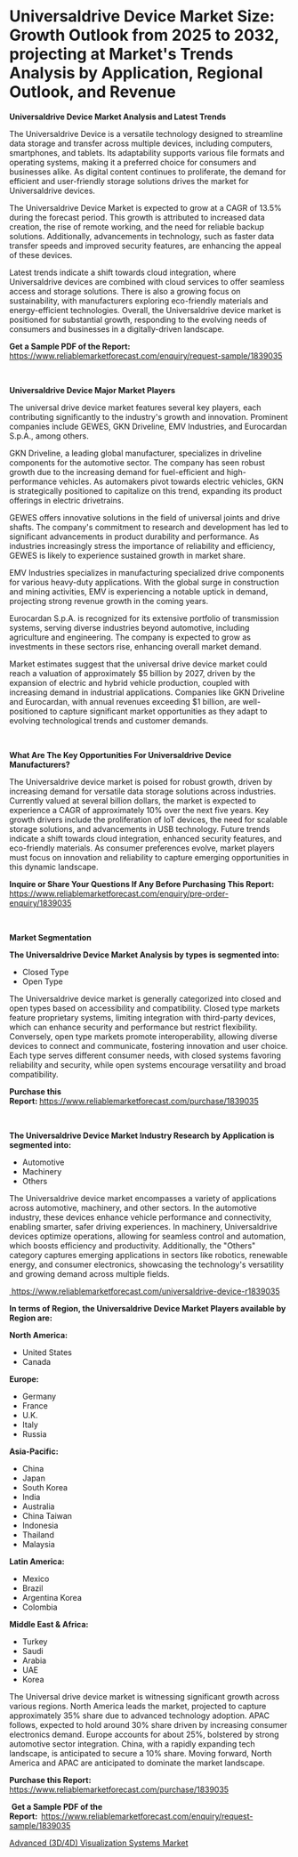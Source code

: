 <p><h1>Universaldrive Device Market Size: Growth Outlook from 2025 to 2032, projecting at Market's Trends Analysis by Application, Regional Outlook, and Revenue</h1></p><p><strong>Universaldrive Device Market Analysis and Latest Trends</strong></p>
<p><p>The Universaldrive Device is a versatile technology designed to streamline data storage and transfer across multiple devices, including computers, smartphones, and tablets. Its adaptability supports various file formats and operating systems, making it a preferred choice for consumers and businesses alike. As digital content continues to proliferate, the demand for efficient and user-friendly storage solutions drives the market for Universaldrive devices.</p><p>The Universaldrive Device Market is expected to grow at a CAGR of 13.5% during the forecast period. This growth is attributed to increased data creation, the rise of remote working, and the need for reliable backup solutions. Additionally, advancements in technology, such as faster data transfer speeds and improved security features, are enhancing the appeal of these devices.</p><p>Latest trends indicate a shift towards cloud integration, where Universaldrive devices are combined with cloud services to offer seamless access and storage solutions. There is also a growing focus on sustainability, with manufacturers exploring eco-friendly materials and energy-efficient technologies. Overall, the Universaldrive device market is positioned for substantial growth, responding to the evolving needs of consumers and businesses in a digitally-driven landscape.</p></p>
<p><strong>Get a Sample PDF of the Report:&nbsp;</strong> <a href="https://www.reliablemarketforecast.com/enquiry/request-sample/1839035?utm_campaign=2439&utm_medium=2&utm_source=Github&utm_content=ia&utm_term=12042025&utm_id=universaldrive-device">https://www.reliablemarketforecast.com/enquiry/request-sample/1839035</a></p>
<p>&nbsp;</p>
<p><strong>Universaldrive Device Major Market Players</strong></p>
<p><p>The universal drive device market features several key players, each contributing significantly to the industry's growth and innovation. Prominent companies include GEWES, GKN Driveline, EMV Industries, and Eurocardan S.p.A., among others.</p><p>GKN Driveline, a leading global manufacturer, specializes in driveline components for the automotive sector. The company has seen robust growth due to the increasing demand for fuel-efficient and high-performance vehicles. As automakers pivot towards electric vehicles, GKN is strategically positioned to capitalize on this trend, expanding its product offerings in electric drivetrains.</p><p>GEWES offers innovative solutions in the field of universal joints and drive shafts. The company's commitment to research and development has led to significant advancements in product durability and performance. As industries increasingly stress the importance of reliability and efficiency, GEWES is likely to experience sustained growth in market share.</p><p>EMV Industries specializes in manufacturing specialized drive components for various heavy-duty applications. With the global surge in construction and mining activities, EMV is experiencing a notable uptick in demand, projecting strong revenue growth in the coming years.</p><p>Eurocardan S.p.A. is recognized for its extensive portfolio of transmission systems, serving diverse industries beyond automotive, including agriculture and engineering. The company is expected to grow as investments in these sectors rise, enhancing overall market demand.</p><p>Market estimates suggest that the universal drive device market could reach a valuation of approximately $5 billion by 2027, driven by the expansion of electric and hybrid vehicle production, coupled with increasing demand in industrial applications. Companies like GKN Driveline and Eurocardan, with annual revenues exceeding $1 billion, are well-positioned to capture significant market opportunities as they adapt to evolving technological trends and customer demands.</p></p>
<p>&nbsp;</p>
<p><strong>What Are The Key Opportunities For Universaldrive Device Manufacturers?</strong></p>
<p><p>The Universaldrive device market is poised for robust growth, driven by increasing demand for versatile data storage solutions across industries. Currently valued at several billion dollars, the market is expected to experience a CAGR of approximately 10% over the next five years. Key growth drivers include the proliferation of IoT devices, the need for scalable storage solutions, and advancements in USB technology. Future trends indicate a shift towards cloud integration, enhanced security features, and eco-friendly materials. As consumer preferences evolve, market players must focus on innovation and reliability to capture emerging opportunities in this dynamic landscape.</p></p>
<p><strong>Inquire or Share Your Questions If Any Before Purchasing This Report:</strong> <a href="https://www.reliablemarketforecast.com/enquiry/pre-order-enquiry/1839035?utm_campaign=2439&utm_medium=2&utm_source=Github&utm_content=ia&utm_term=12042025&utm_id=universaldrive-device">https://www.reliablemarketforecast.com/enquiry/pre-order-enquiry/1839035</a></p>
<p>&nbsp;</p>
<p><strong>Market Segmentation</strong></p>
<p><strong>The Universaldrive Device Market Analysis by types is segmented into:</strong></p>
<p><ul><li>Closed Type</li><li>Open Type</li></ul></p>
<p><p>The Universaldrive device market is generally categorized into closed and open types based on accessibility and compatibility. Closed type markets feature proprietary systems, limiting integration with third-party devices, which can enhance security and performance but restrict flexibility. Conversely, open type markets promote interoperability, allowing diverse devices to connect and communicate, fostering innovation and user choice. Each type serves different consumer needs, with closed systems favoring reliability and security, while open systems encourage versatility and broad compatibility.</p></p>
<p><strong>Purchase this Report:&nbsp;</strong><a href="https://www.reliablemarketforecast.com/purchase/1839035?utm_campaign=2439&utm_medium=2&utm_source=Github&utm_content=ia&utm_term=12042025&utm_id=universaldrive-device">https://www.reliablemarketforecast.com/purchase/1839035</a></p>
<p>&nbsp;</p>
<p><strong>The Universaldrive Device Market Industry Research by Application is segmented into:</strong></p>
<p><ul><li>Automotive</li><li>Machinery</li><li>Others</li></ul></p>
<p><p>The Universaldrive device market encompasses a variety of applications across automotive, machinery, and other sectors. In the automotive industry, these devices enhance vehicle performance and connectivity, enabling smarter, safer driving experiences. In machinery, Universaldrive devices optimize operations, allowing for seamless control and automation, which boosts efficiency and productivity. Additionally, the "Others" category captures emerging applications in sectors like robotics, renewable energy, and consumer electronics, showcasing the technology's versatility and growing demand across multiple fields.</p></p>
<p><a href="https://www.reliablemarketforecast.com/universaldrive-device-r1839035?utm_campaign=2439&utm_medium=2&utm_source=Github&utm_content=ia&utm_term=12042025&utm_id=universaldrive-device">&nbsp;https://www.reliablemarketforecast.com/universaldrive-device-r1839035</a></p>
<p><strong>In terms of Region, the Universaldrive Device Market Players available by Region are:</strong></p>
<p>
    <p> <strong> North America: </strong>
        <ul>
            <li>United States</li>
            <li>Canada</li>
        </ul>
        </p> 
    <p> <strong> Europe: </strong>
        <ul>
            <li>Germany</li>
            <li>France</li>
            <li>U.K.</li>
            <li>Italy</li>
            <li>Russia</li>
        </ul>
        </p> 
    <p> <strong> Asia-Pacific: </strong>
        <ul>
            <li>China</li>
            <li>Japan</li>
            <li>South Korea</li>
            <li>India</li>
            <li>Australia</li>
            <li>China Taiwan</li>
            <li>Indonesia</li>
            <li>Thailand</li>
            <li>Malaysia</li>
        </ul>
        </p> 
    <p> <strong> Latin America: </strong>
        <ul>
            <li>Mexico</li>
            <li>Brazil</li>
            <li>Argentina Korea</li>
            <li>Colombia</li>
        </ul>
        </p> 
    <p> <strong> Middle East & Africa: </strong>
        <ul>
            <li>Turkey</li>
            <li>Saudi</li>
            <li>Arabia</li>
            <li>UAE</li>
            <li>Korea</li>
        </ul>
    </p>
    </p>
<p><p>The Universal drive device market is witnessing significant growth across various regions. North America leads the market, projected to capture approximately 35% share due to advanced technology adoption. APAC follows, expected to hold around 30% share driven by increasing consumer electronics demand. Europe accounts for about 25%, bolstered by strong automotive sector integration. China, with a rapidly expanding tech landscape, is anticipated to secure a 10% share. Moving forward, North America and APAC are anticipated to dominate the market landscape.</p></p>
<p><strong>Purchase this Report: </strong><a href="https://www.reliablemarketforecast.com/purchase/1839035?utm_campaign=2439&utm_medium=2&utm_source=Github&utm_content=ia&utm_term=12042025&utm_id=universaldrive-device">https://www.reliablemarketforecast.com/purchase/1839035</a></p>
<p>&nbsp;<strong>Get a Sample PDF of the Report:&nbsp;&nbsp;</strong><a href="https://www.reliablemarketforecast.com/enquiry/request-sample/1839035?utm_campaign=2439&utm_medium=2&utm_source=Github&utm_content=ia&utm_term=12042025&utm_id=universaldrive-device">https://www.reliablemarketforecast.com/enquiry/request-sample/1839035</a></p>
<p><strong></strong></p>
<p><p><a href="https://github.com/mudgeadamsvx/Market-Research-Report-List-1/blob/main/advanced-3d4d-visualization-systems-market.md?utm_campaign=2439&utm_medium=2&utm_source=Github&utm_content=ia&utm_term=12042025&utm_id=universaldrive-device">Advanced (3D/4D) Visualization Systems Market</a></p></p>